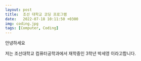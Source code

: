 ```yaml
---
layout: post
title:  조선 대학교 코딩 프로그램
date:   2022-07-18 10:11:50 +0300
img: coding.jpg
tags: [Computer, Coding]
---
```


안녕하세요 <br>

저는 조선대학교 컴퓨터공학과에서 재학중인 3학년 박세영 이라고합니다.

